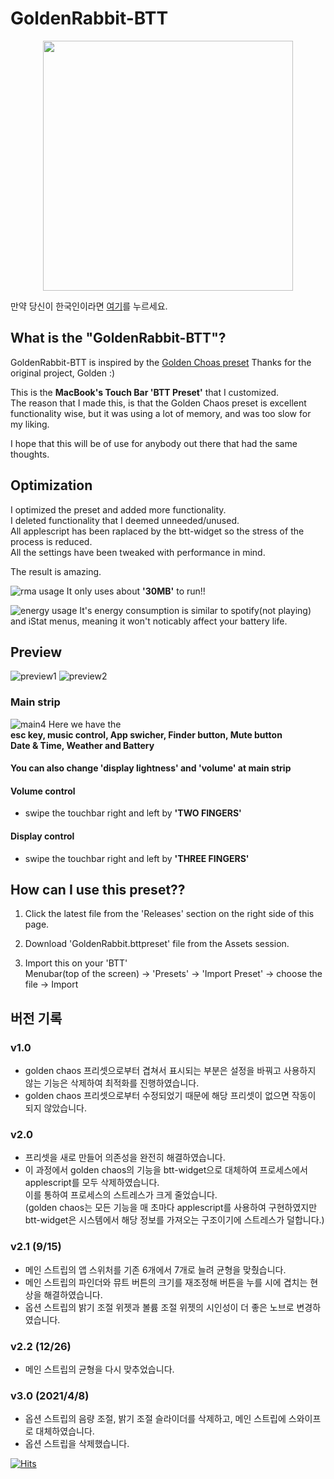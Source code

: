 # GoldenRabbit-BTT
<p align="center">
<img width="400px" src="https://i.imgur.com/kyS3DFB.png"/>
</p>

만약 당신이 한국인이라면 [여기](./README_for_korean.md)를 누르세요.
## What is the "GoldenRabbit-BTT"?
GoldenRabbit-BTT is inspired by the [Golden Choas preset](https://community.folivora.ai/t/goldenchaos-btt-the-complete-touch-bar-ui-replacement/1281)
Thanks for the original project, Golden :)


This is the __MacBook's Touch Bar 'BTT Preset'__ that I customized.\
The reason that I made this, is that the Golden Chaos preset is excellent functionality wise, but it was using a lot of memory, and was too slow for my liking.

I hope that this will be of use for anybody out there that had the same thoughts.


## Optimization

I optimized the preset and added more functionality.\
I deleted functionality that I deemed unneeded/unused.\
All applescript has been raplaced by the btt-widget so the stress of the process is reduced.\
All the settings have been tweaked with performance in mind.

The result is amazing.

![rma usage](./images/ram.png)
It only uses about __'30MB'__ to run!!

![energy usage](./images/energy.png)
It's energy consumption is similar to spotify(not playing) and iStat menus, meaning it won't noticably affect your battery life.




## Preview
![preview1](images/preview1.png)
![preview2](images/preview2.png)

### __Main strip__
![main4](./images/main4.jpg)
Here we have the \
__esc key, music control, App swicher, Finder button, Mute button \
Date & Time, Weather and Battery__


#### You can also change 'display lightness' and 'volume' at main strip

#### Volume control
- swipe the touchbar right and left by __'TWO FINGERS'__

#### Display control 
- swipe the touchbar right and left by __'THREE FINGERS'__




## How can I use this preset??
1. Click the latest file from the 'Releases' section on the right side of this page. 

2. Download 'GoldenRabbit.bttpreset' file from the Assets session.
     
3. Import this on your 'BTT'\
   Menubar(top of the screen) -> 'Presets' -> 'Import Preset' -> choose the file -> Import
   
   
## 버전 기록
### v1.0
- golden chaos 프리셋으로부터 겹쳐서 표시되는 부분은 설정을 바꿔고 사용하지 않는 기능은 삭제하여 최적화를 진행하였습니다.
- golden chaos 프리셋으로부터 수정되었기 때문에 해당 프리셋이 없으면 작동이 되지 않았습니다.

### v2.0
- 프리셋을 새로 만들어 의존성을 완전히 해결하였습니다.
- 이 과정에서 golden chaos의 기능을 btt-widget으로 대체하여 프로세스에서 applescript를 모두 삭제하였습니다.\
  이를 통하여 프로세스의 스트레스가 크게 줄었습니다.\
  (golden chaos는 모든 기능을 매 초마다 applescript를 사용하여 구현하였지만 btt-widget은 시스템에서 해당 정보를 가져오는 구조이기에 스트레스가 덜합니다.)

### v2.1 (9/15)
- 메인 스트립의 앱 스위처를 기존 6개에서 7개로 늘려 균형을 맞췄습니다.
- 메인 스트립의 파인더와 뮤트 버튼의 크기를 재조정해 버튼을 누를 시에 겹치는 현상을 해결하였습니다.
- 옵션 스트립의 밝기 조절 위젯과 볼륨 조절 위젯의 시인성이 더 좋은 노브로 변경하였습니다.

### v2.2 (12/26)
- 메인 스트립의 균형을 다시 맞추었습니다.

### v3.0 (2021/4/8)
- 옵션 스트립의 음량 조절, 밝기 조절 슬라이더를 삭제하고, 메인 스트립에 스와이프로 대체하였습니다.
- 옵션 스트립을 삭제했습니다.

[![Hits](https://hits.seeyoufarm.com/api/count/incr/badge.svg?url=https%3A%2F%2Fgithub.com%2Fmin-uuu%2FGoldenRabbit-BTT&count_bg=%233DB1C8&title_bg=%23555555&icon=&icon_color=%23E7E7E7&title=%EB%B0%A9%EB%AC%B8%EC%9E%90&edge_flat=false)](https://hits.seeyoufarm.com)
